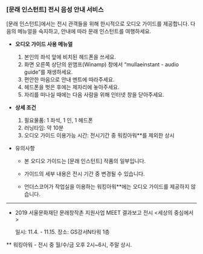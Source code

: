 ### **\[문래 인스턴트\] 전시 음성 안내 서비스**

\[문래 인스턴트\]에서는 전시 관객들을 위해 한시적으로 오디오 가이드를 제공합니다. 다음의 메뉴얼을 숙지하고, 안내에 따라 문래 인스턴트를 여행하세요.

- **오디오 가이드 사용 메뉴얼**
    1. 본인의 좌석 앞에 비치된 헤드폰을 쓰세요.
    2. 화면 오른쪽 상단의 윈앰프(Winamp) 창에서 “mullaeinstant - audio guide”를 재생하세요.
    3. 편안한 마음으로 안내 멘트에 따라주세요.
    4. 헤드폰을 벗은 후에는 제자리에 놓아주세요.
    5. 자리를 떠나실 때에는 다음 사람을 위해 인터넷 창을 닫아주세요.

- **상세 조건**
    1. 필요물품: 1 좌석, 1 인, 1 헤드폰
    2. 러닝타임: 약 10분
    3. 오디오 가이드 이용가능 시간: 전시기간 중 워킹아워**를 제외한 상시

- 유의사항

    - 본 오디오 가이드는 \[문래 인스턴트\] 작품의 일부입니다.

    - 가이드의 세부 내용은 전시 기간 중 변경될 수 있습니다.

    - 언더스코어가 작업실을 이용하는 워킹아워**에는 오디오 가이드를 제공하지 않습니다.

---

*    2019 서울문화재단 문래창작촌 지원사업 MEET 결과보고 전시 <세상의 중심에서>

     일시: 11.4. - 11.15.  장소: GS강서N타워 1층

**  워킹아워 - 전시 중 월/수/금 오후 2시~6시, 주말 상시.